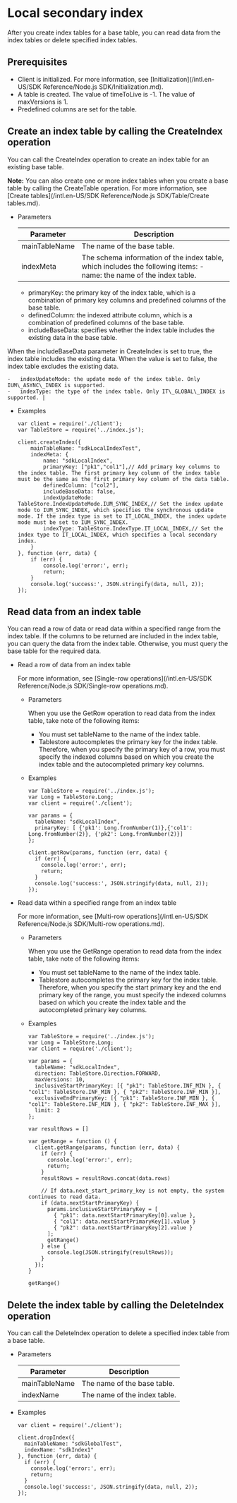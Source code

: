 # Local secondary index

After you create index tables for a base table, you can read data from the index tables or delete specified index tables.

## Prerequisites

-   Client is initialized. For more information, see [Initialization](/intl.en-US/SDK Reference/Node.js SDK/Initialization.md).
-   A table is created. The value of timeToLive is -1. The value of maxVersions is 1.
-   Predefined columns are set for the table.

## Create an index table by calling the CreateIndex operation

You can call the CreateIndex operation to create an index table for an existing base table.

**Note:** You can also create one or more index tables when you create a base table by calling the CreateTable operation. For more information, see [Create tables](/intl.en-US/SDK Reference/Node.js SDK/Table/Create tables.md).

-   Parameters

    |Parameter|Description|
    |---------|-----------|
    |mainTableName|The name of the base table.|
    |indexMeta|The schema information of the index table, which includes the following items:    -   name: the name of the index table.
    -   primaryKey: the primary key of the index table, which is a combination of primary key columns and predefined columns of the base table.
    -   definedColumn: the indexed attribute column, which is a combination of predefined columns of the base table.
    -   includeBaseData: specifies whether the index table includes the existing data in the base table.

When the includeBaseData parameter in CreateIndex is set to true, the index table includes the existing data. When the value is set to false, the index table excludes the existing data.

    -   indexUpdateMode: the update mode of the index table. Only IUM\_ASYNC\_INDEX is supported.
    -   indexType: the type of the index table. Only IT\_GLOBAL\_INDEX is supported. |

-   Examples

    ```
    var client = require('./client');
    var TableStore = require('../index.js');
    
    client.createIndex({
        mainTableName: "sdkLocalIndexTest",
        indexMeta: {
            name: "sdkLocalIndex",
            primaryKey: ["pk1","col1"],// Add primary key columns to the index table. The first primary key column of the index table must be the same as the first primary key column of the data table. 
            definedColumn: ["col2"],
            includeBaseData: false,
            indexUpdateMode: TableStore.IndexUpdateMode.IUM_SYNC_INDEX,// Set the index update mode to IUM_SYNC_INDEX, which specifies the synchronous update mode. If the index type is set to IT_LOCAL_INDEX, the index update mode must be set to IUM_SYNC_INDEX. 
            indexType: TableStore.IndexType.IT_LOCAL_INDEX,// Set the index type to IT_LOCAL_INDEX, which specifies a local secondary index. 
        }
    }, function (err, data) {
        if (err) {
            console.log('error:', err);
            return;
        }
        console.log('success:', JSON.stringify(data, null, 2));
    });
    ```


## Read data from an index table

You can read a row of data or read data within a specified range from the index table. If the columns to be returned are included in the index table, you can query the data from the index table. Otherwise, you must query the base table for the required data.

-   Read a row of data from an index table

    For more information, see [Single-row operations](/intl.en-US/SDK Reference/Node.js SDK/Single-row operations.md).

    -   Parameters

        When you use the GetRow operation to read data from the index table, take note of the following items:

        -   You must set tableName to the name of the index table.
        -   Tablestore autocompletes the primary key for the index table. Therefore, when you specify the primary key of a row, you must specify the indexed columns based on which you create the index table and the autocompleted primary key columns.
    -   Examples

        ```
        var TableStore = require('../index.js');
        var Long = TableStore.Long;
        var client = require('./client');
        
        var params = {
          tableName: "sdkLocalIndex",
          primaryKey: [ {'pk1': Long.fromNumber(1)},{'col1': Long.fromNumber(2)}, {'pk2': Long.fromNumber(2)}]
        };
        
        client.getRow(params, function (err, data) {
          if (err) {
            console.log('error:', err);
            return;
          }
          console.log('success:', JSON.stringify(data, null, 2));
        });
        ```

-   Read data within a specified range from an index table

    For more information, see [Multi-row operations](/intl.en-US/SDK Reference/Node.js SDK/Multi-row operations.md).

    -   Parameters

        When you use the GetRange operation to read data from the index table, take note of the following items:

        -   You must set tableName to the name of the index table.
        -   Tablestore autocompletes the primary key for the index table. Therefore, when you specify the start primary key and the end primary key of the range, you must specify the indexed columns based on which you create the index table and the autocompleted primary key columns.
    -   Examples

        ```
        var TableStore = require('../index.js');
        var Long = TableStore.Long;
        var client = require('./client');
        
        var params = {
          tableName: "sdkLocalIndex", 
          direction: TableStore.Direction.FORWARD,
          maxVersions: 10,
          inclusiveStartPrimaryKey: [{ "pk1": TableStore.INF_MIN }, { "col1": TableStore.INF_MIN }, { "pk2": TableStore.INF_MIN }],
          exclusiveEndPrimaryKey: [{ "pk1": TableStore.INF_MIN }, { "col1": TableStore.INF_MIN }, { "pk2": TableStore.INF_MAX }],
          limit: 2
        };
        
        var resultRows = []
        
        var getRange = function () {
          client.getRange(params, function (err, data) {
            if (err) {
              console.log('error:', err);
              return;
            }
            resultRows = resultRows.concat(data.rows)
        
            // If data.next_start_primary_key is not empty, the system continues to read data. 
            if (data.nextStartPrimaryKey) {
              params.inclusiveStartPrimaryKey = [
                { "pk1": data.nextStartPrimaryKey[0].value },
                { "col1": data.nextStartPrimaryKey[1].value }
                { "pk2": data.nextStartPrimaryKey[2].value }
              ];
              getRange()
            } else {
              console.log(JSON.stringify(resultRows));
            }
          });
        }
        
        getRange()
        ```


## Delete the index table by calling the DeleteIndex operation

You can call the DeleteIndex operation to delete a specified index table from a base table.

-   Parameters

    |Parameter|Description|
    |---------|-----------|
    |mainTableName|The name of the base table.|
    |indexName|The name of the index table.|

-   Examples

    ```
    var client = require('./client');
    
    client.dropIndex({
      mainTableName: "sdkGlobalTest",
      indexName: "sdkIndex1"
    }, function (err, data) {
      if (err) {
        console.log('error:', err);
        return;
      }
      console.log('success:', JSON.stringify(data, null, 2));
    });
    ```



